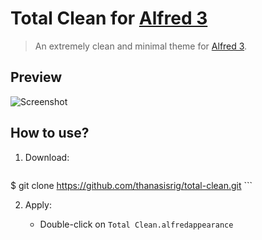 # Total Clean for [Alfred 3](http://alfredapp.com)

> An extremely clean and minimal theme for [Alfred 3](http://alfredapp.com).

## Preview

![Screenshot](https://github.com/thanasisrig/total-clean/master/Screenshot.png)

## How to use?

1. Download:

	```
$ git clone https://github.com/thanasisrig/total-clean.git
	```

2. Apply:

	* Double-click on `Total Clean.alfredappearance`

